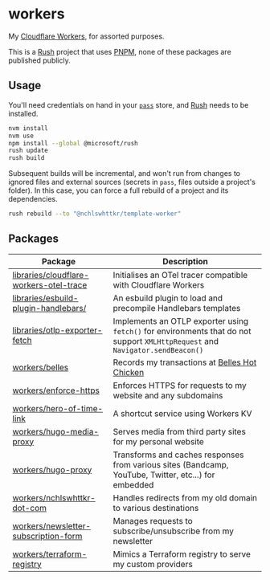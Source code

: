 <!-- TODO: Use Boom for error handling -->

# workers

My [Cloudflare Workers](https://workers.dev), for assorted purposes.

This is a [Rush](https://rushjs.io) project that uses [PNPM](https://pnpm.js.org/), none of these packages are published publicly.

## Usage

You'll need credentials on hand in your [`pass`](https://passwordstore.org/) store, and [Rush](https://rushjs.io/) needs to be installed.

```sh
nvm install
nvm use
npm install --global @microsoft/rush
rush update
rush build
```

Subsequent builds will be incremental, and won't run from changes to ignored files and external sources (secrets in `pass`, files outside a project's folder). In this case, you can force a full rebuild of a project and its dependencies.

```sh
rush rebuild --to "@nchlswhttkr/template-worker"
```

## Packages

| Package                                                                               | Description                                                                                                                    |
| ------------------------------------------------------------------------------------- | ------------------------------------------------------------------------------------------------------------------------------ |
| [libraries/cloudflare-workers-otel-trace](./libraries/cloudflare-workers-otel-trace/) | Initialises an OTel tracer compatible with Cloudflare Workers                                                                  |
| [libraries/esbuild-plugin-handlebars/](./libraries/esbuild-plugin-handlebars/)        | An esbuild plugin to load and precompile Handlebars templates                                                                  |
| [libraries/otlp-exporter-fetch](./libraries/otlp-exporter-fetch/)                     | Implements an OTLP exporter using `fetch()` for environments that do not support `XMLHttpRequest` and `Navigator.sendBeacon()` |
| [workers/belles](./workers/belles/)                                                   | Records my transactions at [Belles Hot Chicken](https://belleshotchicken.com/)                                                 |
| [workers/enforce-https](./workers/enforce-https/)                                     | Enforces HTTPS for requests to my website and any subdomains                                                                   |
| [workers/hero-of-time-link](./workers/hero-of-time-link/)                             | A shortcut service using Workers KV                                                                                            |
| [workers/hugo-media-proxy](./workers/hugo-media-proxy/)                               | Serves media from third party sites for my personal website                                                                    |
| [workers/hugo-proxy](./workers/hugo-proxy/)                                           | Transforms and caches responses from various sites (Bandcamp, YouTube, Twitter, etc...) for embedded                           |
| [workers/nchlswhttkr-dot-com](./workers/nchlswhttkr-dot-com/)                         | Handles redirects from my old domain to various destinations                                                                   |
| [workers/newsletter-subscription-form](./workers/newsletter-subscription-form/)       | Manages requests to subscribe/unsubscribe from my newsletter                                                                   |
| [workers/terraform-registry](./workers/terraform-registry/)                           | Mimics a Terraform registry to serve my custom providers                                                                       |

<!-- bandcamp-embed-cors-proxy https://github.com/nchlswhttkr/workers/tree/5c6b3d25a38e52a68632987ce9ba8772a076a43a/workers/bandcamp-embed-cors-proxy -->

<!-- counter https://github.com/nchlswhttkr/workers/tree/5c6b3d25a38e52a68632987ce9ba8772a076a43a/workers/counter -->

<!-- experimental-golang-worker https://github.com/nchlswhttkr/workers/tree/5c6b3d25a38e52a68632987ce9ba8772a076a43a/workers/experimental-golang-worker -->

<!-- inject-env-loader https://github.com/nchlswhttkr/workers/tree/5c6b3d25a38e52a68632987ce9ba8772a076a43a/webpack/inject-env-loader -->

<!-- markdown-reader https://github.com/nchlswhttkr/workers/tree/5c6b3d25a38e52a68632987ce9ba8772a076a43a/workers/markdown-reader -->

<!-- rss-feeds https://github.com/nchlswhttkr/workers/tree/e02638fd69f0747b9187a4e0aecc3753a412e4d3/workers/rss-feeds -->
